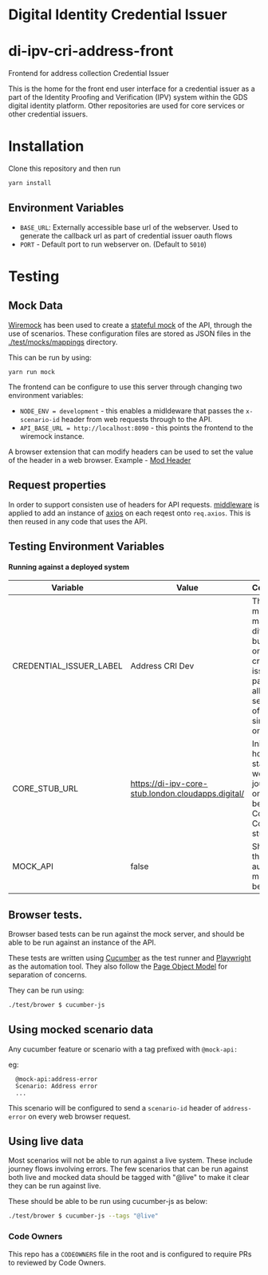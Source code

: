 # Digital Identity Credential Issuer

# di-ipv-cri-address-front

Frontend for address collection Credential Issuer

This is the home for the front end user interface for a credential issuer as a part of the Identity Proofing and Verification (IPV) system within the GDS digital identity platform. Other repositories are used for core services or other credential issuers.

# Installation

Clone this repository and then run

```bash
yarn install
```

## Environment Variables

- `BASE_URL`: Externally accessible base url of the webserver. Used to generate the callback url as part of credential issuer oauth flows
- `PORT` - Default port to run webserver on. (Default to `5010`)

# Testing

## Mock Data

[Wiremock](https://wiremock.org) has been used to create a [stateful mock](https://wiremock.org/docs/stateful-behaviour/) of the API, through the use of scenarios.
These configuration files are stored as JSON files in the [./test/mocks/mappings](./test/mocks/mappings) directory.

This can be run by using:

`yarn run mock`

The frontend can be configure to use this server through changing two environment variables:

- `NODE_ENV = development` - this enables a midldeware that passes the `x-scenario-id` header from web requests through to the API.
- `API_BASE_URL = http://localhost:8090` - this points the frontend to the wiremock instance.

A browser extension that can modify headers can be used to set the value of the header in a web browser. Example - [Mod Header](https://modheader.com)

## Request properties

In order to support consisten use of headers for API requests. [middleware](./src/lib/axios.js) is applied to add an instance of [axios](https://axios-http.com/) on each reqest onto `req.axios`. This is then reused in any code that uses the API.

## Testing Environment Variables

#### Running against a deployed system

| Variable                | Value                                              | Comment                                                                                                    |
|-------------------------|----------------------------------------------------|------------------------------------------------------------------------------------------------------------|
| CREDENTIAL_ISSUER_LABEL | Address CRI Dev                                    | There might be many different buttons on the credential issuer page, this allows selection of a single one |
| CORE_STUB_URL           | https://di-ipv-core-stub.london.cloudapps.digital/ | Initial host to start the web journey on. Will be either Core or a Core stub.                              |
| MOCK_API                | false                                              | Should the automatic mocking be used                                                                       |

## Browser tests.

Browser based tests can be run against the mock server, and should be able to be run against an instance of the API.

These tests are written using [Cucumber](https://cucumber.io/docs/installation/javascript/) as the test runner and [Playwright](https://playwright.dev/) as the automation tool. They also follow the [Page Object Model](https://playwright.dev/docs/test-pom) for separation of concerns.

They can be run using:

```sh
./test/brower $ cucumber-js
```
## Using mocked scenario data

Any cucumber feature or scenario with a tag prefixed with `@mock-api:`

eg:

```
  @mock-api:address-error
  Scenario: Address error
  ...
```
This scenario will be configured to send a `scenario-id` header of `address-error` on every web browser request.


## Using live data

Most scenarios will not be able to run against a live system. These include journey flows involving errors. The few scenarios that can be run against both live and mocked data should be tagged with "@live" to make it clear they can be run against live.

These should be able to be run using cucumber-js as below:

```sh
./test/brower $ cucumber-js --tags "@live"
```

### Code Owners

This repo has a `CODEOWNERS` file in the root and is configured to require PRs to reviewed by Code Owners.
